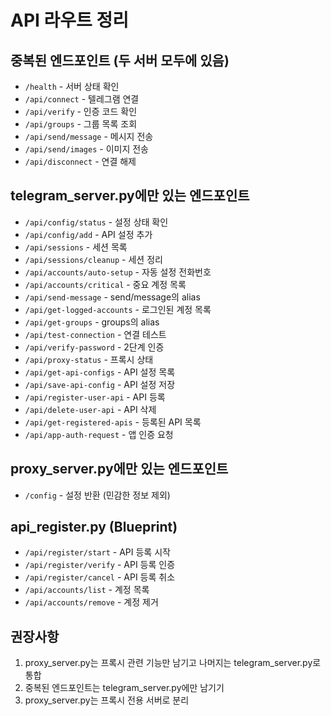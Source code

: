 # API 라우트 정리

## 중복된 엔드포인트 (두 서버 모두에 있음)
- `/health` - 서버 상태 확인
- `/api/connect` - 텔레그램 연결
- `/api/verify` - 인증 코드 확인
- `/api/groups` - 그룹 목록 조회
- `/api/send/message` - 메시지 전송
- `/api/send/images` - 이미지 전송
- `/api/disconnect` - 연결 해제

## telegram_server.py에만 있는 엔드포인트
- `/api/config/status` - 설정 상태 확인
- `/api/config/add` - API 설정 추가
- `/api/sessions` - 세션 목록
- `/api/sessions/cleanup` - 세션 정리
- `/api/accounts/auto-setup` - 자동 설정 전화번호
- `/api/accounts/critical` - 중요 계정 목록
- `/api/send-message` - send/message의 alias
- `/api/get-logged-accounts` - 로그인된 계정 목록
- `/api/get-groups` - groups의 alias
- `/api/test-connection` - 연결 테스트
- `/api/verify-password` - 2단계 인증
- `/api/proxy-status` - 프록시 상태
- `/api/get-api-configs` - API 설정 목록
- `/api/save-api-config` - API 설정 저장
- `/api/register-user-api` - API 등록
- `/api/delete-user-api` - API 삭제
- `/api/get-registered-apis` - 등록된 API 목록
- `/api/app-auth-request` - 앱 인증 요청

## proxy_server.py에만 있는 엔드포인트
- `/config` - 설정 반환 (민감한 정보 제외)

## api_register.py (Blueprint)
- `/api/register/start` - API 등록 시작
- `/api/register/verify` - API 등록 인증
- `/api/register/cancel` - API 등록 취소
- `/api/accounts/list` - 계정 목록
- `/api/accounts/remove` - 계정 제거

## 권장사항
1. proxy_server.py는 프록시 관련 기능만 남기고 나머지는 telegram_server.py로 통합
2. 중복된 엔드포인트는 telegram_server.py에만 남기기
3. proxy_server.py는 프록시 전용 서버로 분리